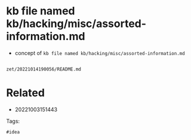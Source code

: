 # kb file named kb/hacking/misc/assorted-information.md

- concept of `kb file named kb/hacking/misc/assorted-information.md`

```
```

` zet/20221014190056/README.md `

# Related

- 20221003151443

Tags:

    #idea
